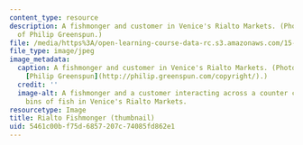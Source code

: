 ```yaml
---
content_type: resource
description: A fishmonger and customer in Venice's Rialto Markets. (Photo courtesy
  of Philip Greenspun.)
file: /media/https%3A/open-learning-course-data-rc.s3.amazonaws.com/15-821-listening-to-the-customer-fall-2002/5461c00bf75d6857207c74085fd862e1_15-821f02-th.jpg
file_type: image/jpeg
image_metadata:
  caption: A fishmonger and customer in Venice's Rialto Markets. (Photo courtesy of
    [Philip Greenspun](http://philip.greenspun.com/copyright/).)
  credit: ''
  image-alt: A fishmonger and a customer interacting across a counter covered with
    bins of fish in Venice's Rialto Markets.
resourcetype: Image
title: Rialto Fishmonger (thumbnail)
uid: 5461c00b-f75d-6857-207c-74085fd862e1
---
```

